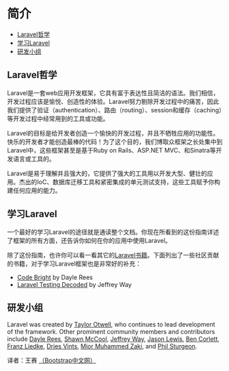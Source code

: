 # 简介

- [Laravel哲学](#laravel-philosophy)
- [学习Laravel](#learning-laravel)
- [研发小组](#development-team)

<a name="laravel-philosophy"></a>
## Laravel哲学

Laravel是一套web应用开发框架，它具有富于表达性且简洁的语法。我们相信，开发过程应该是愉悦、创造性的体验。Laravel努力剔除开发过程中的痛苦，因此我们提供了验证（authentication）、路由（routing）、session和缓存（caching）等开发过程中经常用到的工具或功能。

Laravel的目标是给开发者创造一个愉快的开发过程，并且不牺牲应用的功能性。快乐的开发者才能创造最棒的代码！为了这个目的，我们博取众框架之长处集中到Laravel中，这些框架甚至是基于Ruby on Rails、ASP.NET MVC、和Sinatra等开发语言或工具的。

Laravel是易于理解并且强大的，它提供了强大的工具用以开发大型、健壮的应用。杰出的IoC、数据库迁移工具和紧密集成的单元测试支持，这些工具赋予你构建任何应用的能力。

<a name="learning-laravel"></a>
## 学习Laravel

一个最好的学习Laravel的途径就是通读整个文档。你现在所看到的这份指南详述了框架的所有方面，还告诉你如何在你的应用中使用Laravel。

除了这份指南，也许你可以看一看其它的[Laravel书籍](http://wiki.laravel.io/Books)。下面列出了一些社区贡献的书籍，对于学习Laravel框架也是非常好的补充：

- [Code Bright](https://leanpub.com/codebright) by Dayle Rees
- [Laravel Testing Decoded](https://leanpub.com/laravel-testing-decoded) by Jeffrey Way

<a name="development-team"></a>
## 研发小组

Laravel was created by [Taylor Otwell](https://github.com/taylorotwell), who continues to lead development of the framework. Other prominent community members and contributors include [Dayle Rees](https://github.com/daylerees), [Shawn McCool](https://github.com/ShawnMcCool), [Jeffrey Way](https://github.com/JeffreyWay), [Jason Lewis](https://github.com/jasonlewis), [Ben Corlett](https://github.com/bencorlett), [Franz Liedke](https://github.com/franzliedke), [Dries Vints](https://github.com/driesvints), [Mior Muhammed Zaki](https://github.com/crynobone), and [Phil Sturgeon](https://github.com/philsturgeon).

译者：王赛  [（Bootstrap中文网）](http://www.bootcss.com)
